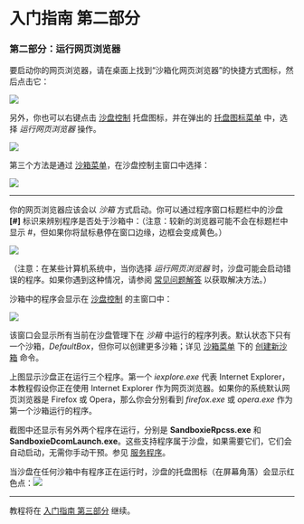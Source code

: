 # 入门指南 第二部分

### 第二部分：运行网页浏览器

要启动你的网页浏览器，请在桌面上找到“沙箱化网页浏览器”的快捷方式图标，然后点击它：

![](../Media/SandboxedWebBrowserIcon.png)

另外，你也可以右键点击 [沙盘控制](SandboxieControl.md) 托盘图标，并在弹出的 [托盘图标菜单](TrayIconMenu.md) 中，选择 _运行网页浏览器_ 操作。

![](../Media/TrayPopupMenu.png)

第三个方法是通过 [沙箱菜单](SandboxMenu.md)，在沙盘控制主窗口中选择：

![](../Media/SandboxMenu.png)

* * *

你的网页浏览器应该会以 _沙箱_ 方式启动。你可以通过程序窗口标题栏中的沙盘 **[#]** 标识来辨别程序是否处于沙箱中：（注意：较新的浏览器可能不会在标题栏中显示 #，但如果你将鼠标悬停在窗口边缘，边框会变成黄色。）

![](../Media/SandboxedTitle.png)

（注意：在某些计算机系统中，当你选择 _运行网页浏览器_ 时，沙盘可能会启动错误的程序。如果你遇到这种情况，请参阅 [常见问题解答](FrequentlyAskedQuestions.md#why-does-the-wrong-program-start-when-i-run-my-default-web-browser-sandboxed) 以获取解决方法。）

沙箱中的程序会显示在 [沙盘控制](SandboxieControl.md) 的主窗口中：

![](../Media/MainWindow.png)

该窗口会显示所有当前在沙盘管理下在 _沙箱_ 中运行的程序列表。默认状态下只有一个沙箱，_DefaultBox_，但你可以创建更多沙箱；详见 [沙箱菜单](SandboxMenu.md) 下的 [创建新沙箱](SandboxMenu.md#create-new-sandbox) 命令。

上图显示沙盘正在运行三个程序。第一个 _iexplore.exe_ 代表 Internet Explorer，本教程假设你正在使用 Internet Explorer 作为网页浏览器。如果你的系统默认网页浏览器是 Firefox 或 Opera，那么你会分别看到 _firefox.exe_ 或 _opera.exe_ 作为第一个沙箱运行的程序。

截图中还显示有另外两个程序在运行，分别是 **SandboxieRpcss.exe** 和 **SandboxieDcomLaunch.exe**。这些支持程序属于沙盘，如果需要它们，它们会自动启动，无需你手动干预。参见 [服务程序](ServicePrograms.md)。

当沙盘在任何沙箱中有程序正在运行时，沙盘的托盘图标（在屏幕角落）会显示红色点：![](../Media/TrayIconFull.png)

* * *

教程将在 [入门指南 第三部分](GettingStartedPartThree.md) 继续。
